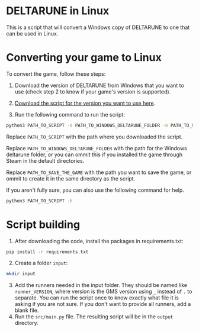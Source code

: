 # DELTARUNE in Linux

This is a script that will convert a Windows copy of DELTARUNE to one that can be used in Linux.

# Converting your game to Linux

To convert the game, follow these steps:

1. Download the version of DELTARUNE from Windows that you want to use (check step 2 to know if your game's version is supported).

2. [Download the script for the version you want to use here](https://github.com/nhaar/deltarune-linux/releases/latest).

3. Run the following command to run the script:
```bash
python3 PATH_TO_SCRIPT -o PATH_TO_WINDOWS_DELTARUNE_FOLDER -n PATH_TO_SAVE_THE_GAME
```

Replace `PATH_TO_SCRIPT` with the path where you downloaded the script.

Replace `PATH_TO_WINDOWS_DELTARUNE_FOLDER` with the path for the Windows deltarune folder, or you can ommit this if you installed the game through Steam in the default directories.

Replace `PATH_TO_SAVE_THE_GAME` with the path you want to save the game, or ommit to create it in the same directory as the script.

If you aren't fully sure, you can also use the following command for help.
```bash
python3 PATH_TO_SCRIPT -h
```

# Script building

1. After downloading the code, install the packages in requirements.txt:
```bash
pip install -r requirements.txt
```
2. Create a folder `input`:
```bash
mkdir input
```
3. Add the runners needed in the input folder. They should be named like `runner_VERSION`, where version is the GMS version using `_` instead of `.` to separate. You can run the script once to know exactly what file it is asking if you are not sure. If you don't want to provide all runners, add a blank file.
4. Run the `src/main.py` file. The resulting script will be in the `output` directory.